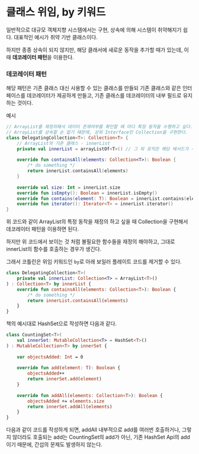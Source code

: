 # 클래스 위임, by 키워드

일반적으로 대규모 객체지향 시스템에서는 구현, 상속에 의해 시스템이 취약해지기 쉽다. 대표적인 예시가 취약 기반 클래스이다.

하지만 종종 상속이 되지 않지만, 해당 클래서에 새로운 동작을 추가할 때가 있는데, 이 때 **데코레이터 패턴**을 이용한다.

### 데코레이터 패턴

해당 패턴은 기존 클래스 대신 사용할 수 있는 클래스를 만들되 기존 클래스와 같은 인터페이스를 데코레이터가 제공하게 만들고, 기존 클래스를 데코레이터의 내부 필드로 유지하는 것이다.

예시
```kotlin
// ArrayList를 재정의해서 데이터 존재여부를 확인할 때 마다 특정 동작을 수행하고 싶다.
// ArrayList를 상속할 순 없기 때문에, 상위 Interface인 Collection을 구현한다.
class DelegatingCollection<T>: Collection<T> {
    // ArrayList의 기존 클래스 - innerList
    private val innerList = arrayListOf<T>() // 그 외 로직은 해당 메서드가 수행한다.
    
    override fun containsAll(elements: Collection<T>): Boolean {
        /* do something */
        return innerList.containsAll(elements)
    }
    
    override val size: Int = innerList.size
    override fun isEmpty(): Boolean = innerList.isEmpty()
    override fun contains(element: T): Boolean = innerList.contains(element)
    override fun iterator(): Iterator<T> = innerList.iterator()
}
```

위 코드와 같이 ArrayList의 특정 동작을 재정의 하고 싶을 때 Collection을 구현해서 데코레이터 패턴을 이용하면 된다.

하지만 위 코드에서 보이는 것 처럼 불필요한 함수들을 재정의 해야하고, 그대로 innerList의 함수를 호출하는 경우가 생긴다.

그래서 코틀린은 위임 키워드인 `by`로 아래 보일러 플레이트 코드를 제거할 수 있다.

```kotlin
class DelegatingCollection<T>(
    private val innerList: Collection<T> = ArrayList<T>()
) : Collection<T> by innerList {
    override fun containsAll(elements: Collection<T>): Boolean {
        /* do something */
        return innerList.containsAll(elements)
    }
}
```

책의 예시대로 HashSet으로 작성하면 다음과 같다.

```kotlin
class CountingSet<T>(
    val innerSet: MutableCollection<T> = HashSet<T>()
) : MutableCollection<T> by innerSet {
    
    var objectsAdded: Int = 0
    
    override fun add(element: T): Boolean {
        objectsAdded++
        return innerSet.add(element)
    } 
    
    override fun addAll(elements: Collection<T>): Boolean {
        objectsAdded += elements.size
        return innerSet.addAll(elements)
    }
}
```

다음과 같이 코드를 작성하게 되면, addAll 내부적으로 add를 여러번 호출하거나, 그렇지 않더라도 호출되는 add는 CountingSet의 add가 아닌, 기존 HashSet Api의 add이기 때문에, 간섭의 문제도 발생하지 않는다.